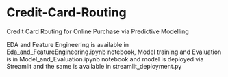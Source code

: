 # Credit-Card-Routing
Credit Card Routing for Online Purchase via Predictive Modelling

EDA and Feature Engineering is available in Eda_and_FeatureEngineering.ipynb notebook, Model training and Evaluation is in Model_and_Evaluation.ipynb  notebook and model is deployed via Streamlit and the same is available in streamlit_deployment.py 


